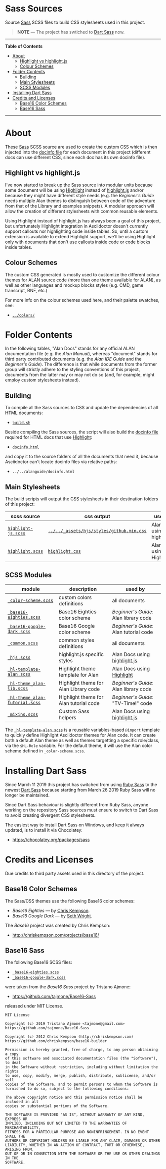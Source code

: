 # Sass Sources

Source [Sass] SCSS files to build CSS stylesheets used in this project.

> __NOTE__ — The project has swtiched to [Dart Sass] now.

-----

**Table of Contents**

<!-- MarkdownTOC autolink="true" bracket="round" autoanchor="false" lowercase="only_ascii" uri_encoding="true" levels="1,2,3" -->

- [About](#about)
    - [Highlight vs highlight.js](#highlight-vs-highlightjs)
    - [Colour Schemes](#colour-schemes)
- [Folder Contents](#folder-contents)
    - [Building](#building)
    - [Main Stylesheets](#main-stylesheets)
    - [SCSS Modules](#scss-modules)
- [Installing Dart Sass](#installing-dart-sass)
- [Credits and Licenses](#credits-and-licenses)
    - [Base16 Color Schemes](#base16-color-schemes)
    - [Base16 Sass](#base16-sass)

<!-- /MarkdownTOC -->

-----

# About

These [Sass] SCSS source are used to create the custom CSS which is then injected into the [docinfo file] for each document in this project (different docs can use different CSS, since each doc has its own docinfo file).

## Highlight vs highlight.js

I've now started to break up the Sass source into modular units because some document will be using [Highlight] instead of [highlight.js] and/or because they might have different style needs (e.g. the _Beginner's Guide_ needs multiple Alan themes to distinguish between code of the adventure from that of the Library and examples snippets). A modular approach will allow the creation of different stylesheets with common reusable elements.

Using Highlight instead of highlight.js has always been a goal of this project, but unfortunately Highlight integration in Asciidoctor doesn't currently support callouts nor highlighting code inside tables. So, until a custom extension is available to extend Highlight support, we'll be using Highlight only with documents that don't use callouts inside code or code blocks inside tables.

## Colour Schemes

The custom CSS generated is mostly used to customize the different colour themes for ALAN source code (more than one theme available for ALAN), as well as other languages and mockup blocks styles (e.g. CMD, game transcript, BNF, etc.)

For more info on the colour schemes used here, and their palette swatches, see:

- [`../colors/`](../colors/)

# Folder Contents

In the following tables, "Alan Docs" stands for any official ALAN documentation file (e.g. the _Alan Manual_), whereas "document" stands for third party contributed documents (e.g. the _Alan IDE Guide_ and the _Beginner's Guide_). The difference is that while documents from the former group will strictly adhere to the styling conventions of this project, documents from the latter may or may not do so (and, for example, might employ custom stylesheets instead).


## Building

To compile all the Sass sources to CSS and update the dependencies of all HTML documents:

- [`build.sh`](./build.sh)

Beside compiling the Sass sources, the script will also build the [docinfo file] required for HTML docs that use [Highlight]:

- [`docinfo.html`](./docinfo.html)

and copy it to the source folders of all the documents that need it, because Asciidoctor can't locate docinfo files via relative paths:

- `../../alanguide/docinfo.html`


## Main Stylesheets

The build scripts will output the CSS stylesheets in their destination folders of this project:

|           scss source            |                      css output                     |           used for           |
|----------------------------------|-----------------------------------------------------|------------------------------|
| [`highlight-js.scss`][hljs scss] | [`../../_assets/hjs/styles/github.min.css`][gh css] | Alan Docs using highlight.js |
| [`highlight.scss`][hl scss]      | [`highlight.css`][hl css]                           | Alan Docs using Highlight    |


## SCSS Modules

|                     module                    |              description               |                used by                 |
|-----------------------------------------------|----------------------------------------|----------------------------------------|
| [`_color-scheme.scss`][color-scheme]          | custom colors definitions              | all documents                          |
| [`_base16-eighties.scss`][b16 80s]            | Base16 Eighties color scheme           | _Beginner's Guide_: Alan library code  |
| [`_base16-google-dark.scss`][b16 Google]      | Base16 Google color scheme             | _Beginner's Guide_: Alan tutorial code |
| [`_common.scss`][common]                      | common styles definitions              | all documents                          |
| [`_hjs.scss`][hjs]                            | highlight.js specific styles           | Alan Docs using [highlight.js]         |
| [`_hl-template-alan.scss`][hl template alan]  | Highlight theme template for Alan      | Alan Docs using [Highlight]            |
| [`_hl-theme_alan-lib.scss`][hl alan lib]      | Highlight theme for Alan Library code  | _Beginner's Guide_: Alan library code  |
| [`_hl-theme_alan-tutorial.scss`][hl alan tut] | Highlight theme for Alan tutorial code | _Beginner's Guide_: "TV-Time!" code    |
| [`_mixins.scss`][mixins]                      | Custom Sass helpers                    | Alan Docs using [highlight.js]         |

The [`_hl-template-alan.scss`][hl template alan] is a reusable variables-based `@import` template to quickly define Highlight Asciidoctor themes for Alan code. It can create both a default Alan theme as well as themes targetting a specific role/class, via the `$HL-Role` variable. For the default theme, it will use the Alan color scheme defined in `_color-scheme.scss`.

# Installing Dart Sass

Since March 11 2019 this project has switched from using [Ruby Sass] to the newest [Dart Sass] because starting from March 26 2019 Ruby Sass will no longer be maintained.

Since Dart Sass behaviour is slightly different from Ruby Sass, anyone working on the repository Sass sources must ensure to switch to Dart Sass to avoid creating divergent CSS stylesheets.

The easiest way to install Dart Sass on Windows, and keep it always updated, is to install it via Chocolatey:

- https://chocolatey.org/packages/sass

# Credits and Licenses

Due credits to third party assets used in this directory of the project.

## Base16 Color Schemes

The Sass/CSS themes use the following Base16 color schemes:

- _Base16 Eighties_ — by [Chris Kempson].
- _Base16 Google Dark_ — by [Seth Wright].

The *Base16* project was created by Chris Kempson:

- http://chriskempson.com/projects/base16/

## Base16 Sass

The following Base16 SCSS files:

- [`_base16-eighties.scss`][b16 80s]
- [`_base16-google-dark.scss`][b16 Google]

were taken from the *Base16 Sass* project by Tristano Ajmone:

- https://github.com/tajmone/Base16-Sass

released under MIT License.


```
MIT License

Copyright (c) 2019 Tristano Ajmone <tajmone@gmail.com>
https://github.com/tajmone/Base16-Sass

Copyright (c) 2012 Chris Kempson (http://chriskempson.com)
https://github.com/chriskempson/base16-builder

Permission is hereby granted, free of charge, to any person obtaining a copy
of this software and associated documentation files (the "Software"), to deal
in the Software without restriction, including without limitation the rights
to use, copy, modify, merge, publish, distribute, sublicense, and/or sell
copies of the Software, and to permit persons to whom the Software is
furnished to do so, subject to the following conditions:

The above copyright notice and this permission notice shall be included in all
copies or substantial portions of the Software.

THE SOFTWARE IS PROVIDED "AS IS", WITHOUT WARRANTY OF ANY KIND, EXPRESS OR
IMPLIED, INCLUDING BUT NOT LIMITED TO THE WARRANTIES OF MERCHANTABILITY,
FITNESS FOR A PARTICULAR PURPOSE AND NONINFRINGEMENT. IN NO EVENT SHALL THE
AUTHORS OR COPYRIGHT HOLDERS BE LIABLE FOR ANY CLAIM, DAMAGES OR OTHER
LIABILITY, WHETHER IN AN ACTION OF CONTRACT, TORT OR OTHERWISE, ARISING FROM,
OUT OF OR IN CONNECTION WITH THE SOFTWARE OR THE USE OR OTHER DEALINGS IN THE
SOFTWARE.
```


<!-----------------------------------------------------------------------------
                               REFERENCE LINKS
------------------------------------------------------------------------------>

[Sass]: https://sass-lang.com "Visit Sass website"
[Dart Sass]: https://github.com/sass/dart-sass "Visit Dart Sass repository on GitHub"
[Ruby Sass]: https://sass-lang.com/ruby-sass "Visit Ruby Sass homepage"
[Choco Sass]: https://chocolatey.org/packages/sass "View the Chocolatey package for Dart Sass"

[Highlight]: http://www.andre-simon.de/ "Visit Highlight website"
[highlight.js]: https://highlightjs.org/ "Visit highlight.js website"

[docinfo file]: https://docs.asciidoctor.org/asciidoctor/latest/docinfo/ "Asciidoctor Manual » Docinfo Files"

<!-- project files ----------------------------------------------------------->

[Highlight.js' stylesheets]: ../../_assets/hjs/styles/ "Go to Highlight.js' stylesheets folder in the project"

[Beginner's Guide]: ../../alanguide/ "Navigate to the 'ALAN Beginner's Guide' folder"

<!-- SCSS Main Sources -->

[hljs scss]: ./highlight-js.scss "View SCSS source"
[hl scss]: ./highlight.scss "View SCSS source"

<!-- SCSS Modules -->

[b16 80s]: ./_base16-eighties.scss  "View SCSS source"
[b16 Google]: ./_base16-google-dark.scss  "View SCSS source"
[color-scheme]: ./_color-scheme.scss "View SCSS source"
[common]: ./_common.scss "View SCSS source"
[mixins]: ./_mixins.scss "View SCSS source"
[hjs]: ./_hjs.scss "View SCSS source"
[hl alan lib]: ./_hl-theme_alan-lib.scss "View SCSS source"
[hl alan tut]: ./_hl-theme_alan-tutorial.scss "View SCSS source"
[hl template alan]: ./_hl-template-alan.scss "View SCSS source"

<!-- CSS Output Stylesheets -->

[gh css]: ../../_assets/hjs/styles/github.min.css "View CSS stylesheet"
[hl css]: ./highlight.css "View CSS stylesheet"

<!-- 3rd Party Links -->

[Base16]: http://chriskempson.com/projects/base16/ "Learn more about the Base16 project"
[Base16 Sass]: https://github.com/tajmone/Base16-Sass "Visit the 'Base16 Sass' repository on GitHub"
[Base16 Eighties]: https://github.com/chriskempson/base16-default-schemes/blob/master/eighties.yaml "View the original upstream 'Base16 Eighties' source file"

<!-- People -->

[Chris Kempson]: https://github.com/chriskempson "View Chris Kempson's GitHub profile"
[Tristano Ajmone]: https://github.com/tajmone "View Tristano Ajmone's GitHub profile"
[Seth Wright]: http://sethawright.com "Visit Seth Wright's website"

<!-- EOF -->
